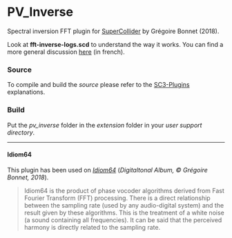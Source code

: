 # PV_Inverse
Spectral inversion FFT plugin for [SuperCollider](https://supercollider.github.io) by Grégoire Bonnet (2018).


Look at **fft-inverse-logs.scd** to understand the way it works. You can find a more general discussion [here](http://digitaltonal.com/doc/MCNS-JIM2020.pdf) (in french).


### Source 

To compile and build the *source* please refer to the [SC3-Plugins](https://github.com/supercollider/sc3-plugins) explanations.


### Build 


Put the *pv_inverse* folder in the *extension* folder in your *user support directory*.


-----

#### Idiom64


This plugin has been used on *[Idiom64](https://gregoirebonnet.bandcamp.com/track/idiom64)* (*Digitaltonal Album, © Grégoire Bonnet, 2018*).

>  Idiom64 is the product of phase vocoder algorithms derived from Fast Fourier Transform (FFT) processing. There is a direct relationship between the sampling rate (used by any audio-digital system) and the result given by these algorithms. This is the treatment of a white noise (a sound containing all frequencies). It can be said that the perceived harmony is directly related to the sampling rate.
